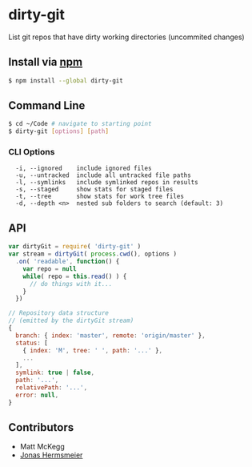 dirty-git
===

List git repos that have dirty working directories (uncommited changes)

## Install via [npm](https://npmjs.org/package/dirty-git)

```bash
$ npm install --global dirty-git
```

## Command Line

```bash
$ cd ~/Code # navigate to starting point
$ dirty-git [options] [path]
```

### CLI Options

```
  -i, --ignored    include ignored files
  -u, --untracked  include all untracked file paths
  -l, --symlinks   include symlinked repos in results
  -s, --staged     show stats for staged files
  -t, --tree       show stats for work tree files
  -d, --depth <n>  nested sub folders to search (default: 3)
```

## API

```js
var dirtyGit = require( 'dirty-git' )
var stream = dirtyGit( process.cwd(), options )
  .on( 'readable', function() {
    var repo = null
    while( repo = this.read() ) {
      // do things with it...
    }
  })
```

```js
// Repository data structure
// (emitted by the dirtyGit stream)
{
  branch: { index: 'master', remote: 'origin/master' },
  status: [
    { index: 'M', tree: ' ', path: '...' },
    ...
  ],
  symlink: true | false,
  path: '...',
  relativePath: '...',
  error: null,
}
```

## Contributors

- Matt McKegg
- [Jonas Hermsmeier](https://github.com/jhermsmeier)